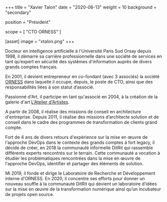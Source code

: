 +++
title = "Xavier Talon"
date = "2020-06-13"
weight = 10
background = "secondary"

position = "Président"

scope = [
  "CTO ORNESS"
]

[asset]
  image = "xtalon.png"
+++

Docteur en intelligence artificielle à l'Université Paris Sud Orsay depuis 1998, il démarre sa carrière professionnelle dans une société de services en tant qu’expert en sécurité des systèmes d'information auprès de divers grands comptes français.

En 2001, il devient entrepreneur en co-fondant (avec 3 associés) la société <a href="https://www.orness.com/" target="_blank">ORNESS</a> dans laquelle il occupe, depuis, le poste de CTO, ainsi que des responsabilités liées à son statut d’associé.

Passionné d'Art, il participe en tant qu'associé en 2004, à la création de la galerie d'art <a href="https://www.latelierdartistes.com/fr" target="_blank">L'Atelier d'Artistes</a>.

A partir de 2008, il réalise des missions de conseil en architecture d'entreprise. Depuis 2011, il réalise des missions d’architecte solution et de conseil dans le cadre des programmes de transformation de clients grand compte.

Fort de 4 ans de divers retours d'expérience sur la mise en œuvre de l'approche DevOps dans le contexte des grands comptes à fort legacy, il décide de créer, en 2018 la communauté informelle DitRit qui rassemble différents experts rencontrés sur le terrain. Cette communauté a vocation à étudier les problématiques rencontrées dans la mise en œuvre de l'approche DevOps, identifier et partager des éléments de solution.

Mi 2019, il fonde et dirige le Laboratoire de Recherche et Développement interne d'ORNESS. En 2020, il concentre ses efforts pour donner un nouveau souffle à la communauté DitRit qui devient un laboratoire d’idées sur la mise en œuvre de la transformation numérique ainsi qu’un incubateur de projets open source.
